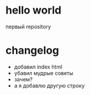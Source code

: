 # hello world

первый repository

# changelog

* добавил index html
* убавил мудрые советы
* зачем?
* а я добавлю другую строку
